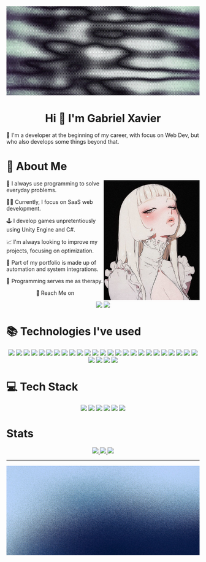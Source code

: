 <img src="https://github.com/gXavierSilva/gXavierSilva/blob/main/1945f738630ce7f148b81586d783347e.jpg?raw=true">

<h1 align=center>Hi 👋 I'm Gabriel Xavier</h1>
<p>🌟 I'm a developer at the beginning of my career, with focus on Web Dev, but who also develops some things beyond that.</p>

<h1>👤 About Me</h1>
<img align=right width=250 src="https://github.com/gXavierSilva/gXavierSilva/blob/main/72d28a007481fa71037910a84f6182c4.jpg?raw=true">
<p>🌟 I always use programming to solve everyday problems.</p>
<p>👨‍💻 Currently, I focus on SaaS web development.</p>
<p>🕹️ I develop games unpretentiously using Unity Engine and C#.</p>
<p>📈 I'm always looking to improve my projects, focusing on optimization.</p>
<p>🤖 Part of my portfolio is made up of automation and system integrations.</p>
<p>🍃 Programming serves me as therapy.</p>

<div align=center display=flex flex-direction=row>
  <p>🌟 Reach Me on</p>
  <img href="" src="https://img.shields.io/badge/Gmail-D14836?style=for-the-badge&logo=gmail&logoColor=white">
  <img href="" src="https://img.shields.io/badge/LinkedIn-0077B5?style=for-the-badge&logo=linkedin&logoColor=white">
</div>

<h1>📚 Technologies I've used</h1>
<div align=center display=flex flex-direction=row>
  <img height=40 src="https://cdn.jsdelivr.net/gh/devicons/devicon@latest/icons/cplusplus/cplusplus-original.svg" />
  <img height=40 src="https://cdn.jsdelivr.net/gh/devicons/devicon@latest/icons/css3/css3-original.svg" />
  <img height=40 src="https://cdn.jsdelivr.net/gh/devicons/devicon@latest/icons/html5/html5-original.svg" />
  <img height=40 src="https://cdn.jsdelivr.net/gh/devicons/devicon@latest/icons/bootstrap/bootstrap-original.svg" />
  <img height=40 src="https://cdn.jsdelivr.net/gh/devicons/devicon@latest/icons/php/php-original.svg" />
  <img height=40 src="https://cdn.jsdelivr.net/gh/devicons/devicon@latest/icons/javascript/javascript-original.svg" />
  <img height=40 src="https://cdn.jsdelivr.net/gh/devicons/devicon@latest/icons/jquery/jquery-original.svg" />
  <img height=40 src="https://cdn.jsdelivr.net/gh/devicons/devicon@latest/icons/nextjs/nextjs-original.svg" />
  <img height=40 src="https://cdn.jsdelivr.net/gh/devicons/devicon@latest/icons/npm/npm-original-wordmark.svg" />
  <img height=40 src="https://cdn.jsdelivr.net/gh/devicons/devicon@latest/icons/nodejs/nodejs-original.svg" />
  <img height=40 src="https://cdn.jsdelivr.net/gh/devicons/devicon@latest/icons/react/react-original.svg" />
  <img height=40 src="https://cdn.jsdelivr.net/gh/devicons/devicon@latest/icons/typescript/typescript-original.svg" />
  <img height=40 src="https://cdn.jsdelivr.net/gh/devicons/devicon@latest/icons/python/python-original.svg" />
  <img height=40 src="https://cdn.jsdelivr.net/gh/devicons/devicon@latest/icons/django/django-plain.svg" />
  <img height=40 src="https://cdn.jsdelivr.net/gh/devicons/devicon@latest/icons/csharp/csharp-original.svg" />
  <img height=40 src="https://cdn.jsdelivr.net/gh/devicons/devicon@latest/icons/sqldeveloper/sqldeveloper-original.svg" />
  <img height=40 src="https://cdn.jsdelivr.net/gh/devicons/devicon@latest/icons/amazonwebservices/amazonwebservices-plain-wordmark.svg" />
  <img height=40 src="https://cdn.jsdelivr.net/gh/devicons/devicon@latest/icons/azuresqldatabase/azuresqldatabase-original.svg" />
  <img height=40 src="https://cdn.jsdelivr.net/gh/devicons/devicon@latest/icons/dbeaver/dbeaver-original.svg" />
  <img height=40 src="https://cdn.jsdelivr.net/gh/devicons/devicon@latest/icons/mongodb/mongodb-original.svg" />
  <img height=40 src="https://cdn.jsdelivr.net/gh/devicons/devicon@latest/icons/postgresql/postgresql-original.svg" />
  <img height=40 src="https://cdn.jsdelivr.net/gh/devicons/devicon@latest/icons/docker/docker-original.svg" />
  <img height=40 src="https://cdn.jsdelivr.net/gh/devicons/devicon@latest/icons/figma/figma-original.svg" />
  <img height=40 src="https://cdn.jsdelivr.net/gh/devicons/devicon@latest/icons/filezilla/filezilla-original.svg" />
  <img height=40 src="https://cdn.jsdelivr.net/gh/devicons/devicon@latest/icons/insomnia/insomnia-original.svg" />
  <img height=40 src="https://cdn.jsdelivr.net/gh/devicons/devicon@latest/icons/notion/notion-original.svg" />
  <img height=40 src="https://cdn.jsdelivr.net/gh/devicons/devicon@latest/icons/git/git-original.svg" />
  <img height=40 src="https://cdn.jsdelivr.net/gh/devicons/devicon@latest/icons/github/github-original.svg" />
  <img height=40 src="https://cdn.jsdelivr.net/gh/devicons/devicon@latest/icons/unity/unity-original.svg" />
</div>

<h1>💻 Tech Stack</h1>
<div align=center display=flex flex-direction=row">
  <img src="https://img.shields.io/badge/Python-3776AB?style=for-the-badge&logo=python&logoColor=white">
  <img src="https://img.shields.io/badge/JavaScript-323330?style=for-the-badge&logo=javascript&logoColor=F7DF1E">
  <img src="https://img.shields.io/badge/React-20232A?style=for-the-badge&logo=react&logoColor=61DAFB">
  <img src="https://img.shields.io/badge/TypeScript-007ACC?style=for-the-badge&logo=typescript&logoColor=white">
  <img src="https://img.shields.io/badge/MySQL-00000F?style=for-the-badge&logo=mysql&logoColor=white">
  <img src="https://img.shields.io/badge/PostgreSQL-316192?style=for-the-badge&logo=postgresql&logoColor=white">
</div>

<h1>Stats</h1>
<div align=center display=flex flex-direction=column>
  <a href="https://github.com/gXavierSilva/github-readme-stats">
    <img height=190 src="https://github-readme-stats.vercel.app/api?username=gXavierSilva&show_icons=true&theme=tokyonight&locale=pt-br" />
  </a>

  <a href="https://github.com/gXavierSilva/github-readme-stats">
    <img height="200" src="https://github-readme-stats.vercel.app/api/top-langs/?username=gXavierSilva&layout=compact&langs_count=8&card_width=320" />
  </a>
  
  <a href="https://github.com/gXavierSilva/PyGameStudyProject">
    <img height=150 src="https://github-readme-stats.vercel.app/api/pin/?username=gXavierSilva&repo=PyGameStudyProject&show_owner=true" />
  </a>
</div>

<hr>

<div align=center>
  <img src="https://github.com/gXavierSilva/gXavierSilva/blob/main/da240de0c8ffb77ada6f399512a4ef72.jpg?raw=true">
</div>

<!--
<a href="https://github.com/gXavierSilva/PyGameStudyProject">
  <img align="center" src="https://github-readme-stats.vercel.app/api/top-langs/?username=gXavierSilva&repo=PyGameStudyProject" />
</a>
--!.

<!-- <a href="https://github.com/anuraghazra/github-readme-stats">
  <img height=200 align="center" src="https://github-readme-stats.vercel.app/api?username=anuraghazra" />
</a>
<a href="https://github.com/anuraghazra/github-readme-stats">
  <img align="center" src="https://github-readme-stats.vercel.app/api/pin/?username=anuraghazra&repo=github-readme-stats" />
</a>
<a href="https://github.com/anuraghazra/convoychat">
  <img height=200 align="center" src="https://github-readme-stats.vercel.app/api/top-langs?username=anuraghazra&layout=compact&langs_count=8&card_width=320" />
</a>
<a href="https://github.com/anuraghazra/convoychat">
  <img align="center" src="https://github-readme-stats.vercel.app/api/pin/?username=anuraghazra&repo=convoychat" />
</a> --!>

<!-- 

![gXavierSilva's GitHub stats](https://github-readme-stats.vercel.app/api?username=gXavierSilva&show_icons=true&theme=tokyonight&locale=pt-br)

[![Readme Card](https://github-readme-stats.vercel.app/api/pin/?username=gXavierSilva&repo=PyGameStudyProject&show_owner=true)](https://github.com/gXavierSilva/github-readme-stats)

![Top Langs](https://github-readme-stats.vercel.app/api/top-langs/?username=gXavierSilva&layout=compact)

dark, radical, merko, gruvbox, tokyonight, onedark, cobalt, synthwave, highcontrast, dracula

show=reviews,discussions_started,discussions_answered,prs_merged,prs_merged_percentage

![Top Langs](https://github-readme-stats.vercel.app/api/top-langs/?username=anuraghazra&hide_progress=true)

[![Top Langs](https://github-readme-stats.vercel.app/api/top-langs/?username=gXavierSilva)](https://github.com/gXavierSilva/github-readme-stats)

[![Gist Card](https://github-readme-stats.vercel.app/api/gist?id=bbfce31e0217a3689c8d961a356cb10d)](https://gist.github.com/Yizack/bbfce31e0217a3689c8d961a356cb10d/)

[![gXavierSilva's GitHub stats](https://github-readme-stats.vercel.app/api?username=gXavierSilva)](https://github.com/gXavierSilva/github-readme-stats)

**gXavierSilva/gXavierSilva** is a ✨ _special_ ✨ repository because its `README.md` (this file) appears on your GitHub profile.

- 🔭 I’m currently working on ...
- 🌱 I’m currently learning ...
- 👯 I’m looking to collaborate on ...
- 🤔 I’m looking for help with ...
- 💬 Ask me about ...
- 📫 How to reach me: ...
- 😄 Pronouns: ...
- ⚡ Fun fact: ...

[![Harlok's WakaTime stats](https://github-readme-stats.vercel.app/api/wakatime?username=xaviser)](https://github.com/gXavierSilva/github-readme-stats)

 --!>

